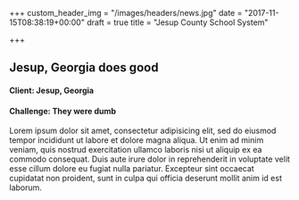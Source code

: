 +++
custom_header_img = "/images/headers/news.jpg"
date = "2017-11-15T08:38:19+00:00"
draft = true
title = "Jesup County School System"

+++
## Jesup, Georgia does good

#### Client: Jesup, Georgia

#### Challenge: They were dumb

Lorem ipsum dolor sit amet, consectetur adipisicing elit, sed do eiusmod tempor incididunt ut labore et dolore magna aliqua. Ut enim ad minim veniam, quis nostrud exercitation ullamco laboris nisi ut aliquip ex ea commodo consequat. Duis aute irure dolor in reprehenderit in voluptate velit esse cillum dolore eu fugiat nulla pariatur. Excepteur sint occaecat cupidatat non proident, sunt in culpa qui officia deserunt mollit anim id est laborum.